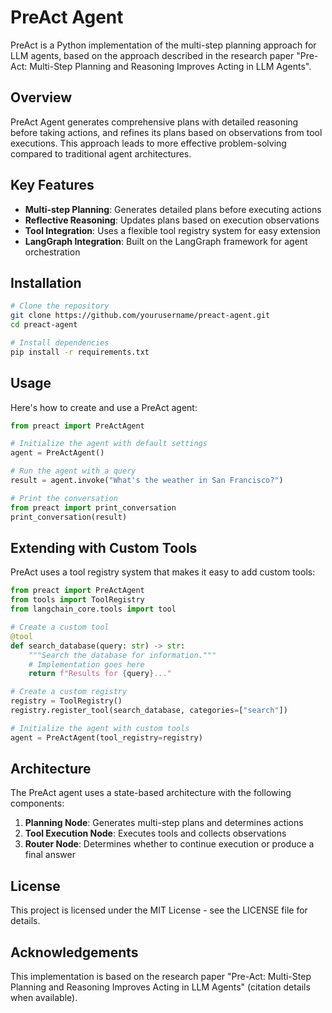# PreAct Agent

PreAct is a Python implementation of the multi-step planning approach for LLM agents, based on the approach described in the research paper "Pre-Act: Multi-Step Planning and Reasoning Improves Acting in LLM Agents".

## Overview

PreAct Agent generates comprehensive plans with detailed reasoning before taking actions, and refines its plans based on observations from tool executions. This approach leads to more effective problem-solving compared to traditional agent architectures.

## Key Features

- **Multi-step Planning**: Generates detailed plans before executing actions
- **Reflective Reasoning**: Updates plans based on execution observations
- **Tool Integration**: Uses a flexible tool registry system for easy extension
- **LangGraph Integration**: Built on the LangGraph framework for agent orchestration

## Installation

```bash
# Clone the repository
git clone https://github.com/yourusername/preact-agent.git
cd preact-agent

# Install dependencies
pip install -r requirements.txt
```

## Usage

Here's how to create and use a PreAct agent:

```python
from preact import PreActAgent

# Initialize the agent with default settings
agent = PreActAgent()

# Run the agent with a query
result = agent.invoke("What's the weather in San Francisco?")

# Print the conversation
from preact import print_conversation
print_conversation(result)
```

## Extending with Custom Tools

PreAct uses a tool registry system that makes it easy to add custom tools:

```python
from preact import PreActAgent
from tools import ToolRegistry
from langchain_core.tools import tool

# Create a custom tool
@tool
def search_database(query: str) -> str:
    """Search the database for information."""
    # Implementation goes here
    return f"Results for {query}..."

# Create a custom registry
registry = ToolRegistry()
registry.register_tool(search_database, categories=["search"])

# Initialize the agent with custom tools
agent = PreActAgent(tool_registry=registry)
```

## Architecture

The PreAct agent uses a state-based architecture with the following components:

1. **Planning Node**: Generates multi-step plans and determines actions
2. **Tool Execution Node**: Executes tools and collects observations
3. **Router Node**: Determines whether to continue execution or produce a final answer

## License

This project is licensed under the MIT License - see the LICENSE file for details.

## Acknowledgements

This implementation is based on the research paper "Pre-Act: Multi-Step Planning and Reasoning Improves Acting in LLM Agents" (citation details when available). 